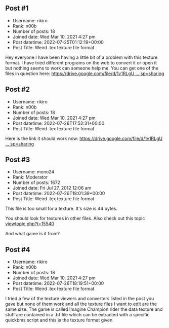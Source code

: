 ## Post #1
- Username: rikiro
- Rank: n00b
- Number of posts: 18
- Joined date: Wed Mar 10, 2021 4:27 pm
- Post datetime: 2022-07-25T01:12:19+00:00
- Post Title: Weird .tex texture file format

Hey everyone I have been having a little bit of a problem with this texture format. I have tried different programs on the web to convert it or open it but nothing seems to work can someone help me. You can get one of the files in question here: [https://drive.google.com/file/d/1v1RLgU ... sp=sharing](https://drive.google.com/file/d/1v1RLgU29IOieiHVjr5jotTpXYLM6S7en/view?usp=sharing)
## Post #2
- Username: rikiro
- Rank: n00b
- Number of posts: 18
- Joined date: Wed Mar 10, 2021 4:27 pm
- Post datetime: 2022-07-26T17:52:31+00:00
- Post Title: Weird .tex texture file format

Here is the link it should work now: [https://drive.google.com/file/d/1v1RLgU ... sp=sharing](https://drive.google.com/file/d/1v1RLgU29IOieiHVjr5jotTpXYLM6S7en/view?usp=sharing)
## Post #3
- Username: mono24
- Rank: Moderator
- Number of posts: 1672
- Joined date: Fri Jul 27, 2012 12:06 am
- Post datetime: 2022-07-26T18:01:39+00:00
- Post Title: Weird .tex texture file format

This file is too small for a texture. It's size is 44 bytes.

You should look for textures in other files.
Also check out this topic [viewtopic.php?t=15540](https://forum.xentax.com/viewtopic.php?t=15540)

And what game is it from?
## Post #4
- Username: rikiro
- Rank: n00b
- Number of posts: 18
- Joined date: Wed Mar 10, 2021 4:27 pm
- Post datetime: 2022-07-26T18:19:51+00:00
- Post Title: Weird .tex texture file format

I tried a few of the texture viewers and converters listed in the post you gave but none of them work and all the texture files I want to edit are the same size. The game is called Imagine Champion rider the data texture and stuff are contained in a .bf file which can be extracted with a specific quickbms script and this is the texture format given.
